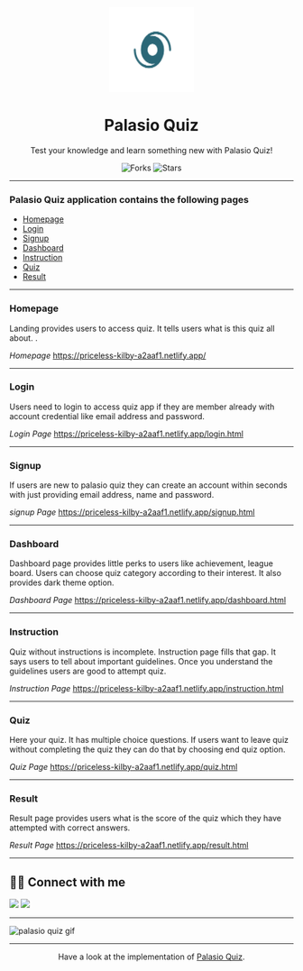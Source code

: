 <div align="center">

<img alt="palasio-logo" src="Assets/brand-logo.png" width="150px" height="150px" />

# Palasio Quiz

Test your knowledge and learn something new with Palasio Quiz!

![Forks](https://img.shields.io/github/forks/rahulyadav139/palasio-designs-component-library)
![Stars](https://img.shields.io/github/stars/rahulyadav139/palasio-designs-component-library)

</div>

---



### Palasio Quiz application contains the following pages

- [Homepage](#homepage)
- [Login](#login)
- [Signup](#signup)
- [Dashboard](#dashboard)
- [Instruction](#instruction)
- [Quiz](#quiz)
- [Result](#result)

---

### Homepage

Landing provides users to access quiz. It tells users what is this quiz all about. .

_Homepage_ https://priceless-kilby-a2aaf1.netlify.app/

---

### Login

Users need to login to access quiz app if they are member already with account credential like email address and password.

_Login Page_ https://priceless-kilby-a2aaf1.netlify.app/login.html

---

### Signup

If users are new to palasio quiz they can create an account within seconds with just providing email address, name and password.

_signup Page_ https://priceless-kilby-a2aaf1.netlify.app/signup.html

---

### Dashboard

Dashboard page provides little perks to users like achievement, league board. Users can choose quiz category according to their interest. It also provides dark theme option.

_Dashboard Page_ https://priceless-kilby-a2aaf1.netlify.app/dashboard.html

---

### Instruction

Quiz without instructions is incomplete. Instruction page fills that gap. It says users to tell about important guidelines. Once you understand the guidelines users are good to attempt quiz.

_Instruction Page_ https://priceless-kilby-a2aaf1.netlify.app/instruction.html

---

### Quiz

Here your quiz. It has multiple choice questions. If users want to leave quiz without completing the quiz they can do that by choosing end quiz option.

_Quiz Page_ https://priceless-kilby-a2aaf1.netlify.app/quiz.html

---

### Result

Result page provides users what is the score of the quiz which they have attempted with correct answers.

_Result Page_ https://priceless-kilby-a2aaf1.netlify.app/result.html

---



## 👨‍💻 Connect with me

<a href="https://twitter.com/rahulyadav139"><img src="https://img.shields.io/badge/Twitter-1DA1F2?style=for-the-badge&logo=twitter&logoColor=white"/></a>
<a href="https://www.linkedin.com/in/rahulyadav139/"><img src="https://img.shields.io/badge/LinkedIn-0077B5?style=for-the-badge&logo=linkedin&logoColor=white"/></a>

---

![palasio quiz gif](Assets/palasio-quiz.gif)

---

<div align="center">

Have a look at the implementation of [Palasio Quiz](https://github.com/rahulyadav139/palasio-quiz).

</div>